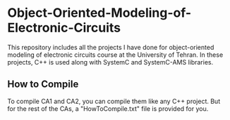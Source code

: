 # Object-Oriented-Modeling-of-Electronic-Circuits
This repository includes all the projects I have done for object-oriented modeling of electronic circuits course at the University of Tehran. In these projects, C++ is used along with SystemC and SystemC-AMS libraries.

## How to Compile
To compile CA1 and CA2, you can compile them like any C++ project. But for the rest of the CAs, a "HowToCompile.txt" file is provided for you.
